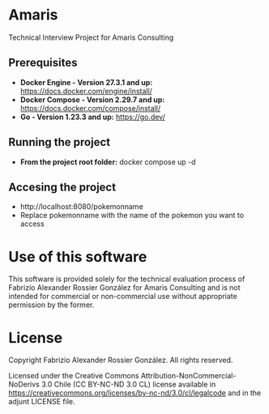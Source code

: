 # Amaris
Technical Interview Project for Amaris Consulting

## Prerequisites
- **Docker Engine - Version 27.3.1 and up:** https://docs.docker.com/engine/install/
- **Docker Compose - Version 2.29.7 and up:** https://docs.docker.com/compose/install/
- **Go - Version 1.23.3 and up:** https://go.dev/

## Running the project
- **From the project root folder:** docker compose up -d

## Accesing the project
- http://localhost:8080/pokemonname
- Replace pokemonname with the name of the pokemon you want to access

# Use of this software
This software is provided solely for the technical evaluation process of Fabrizio Alexander Rossier González for Amaris Consulting and is not intended for commercial or non-commercial use without appropriate permission by the former.

# License
Copyright Fabrizio Alexander Rossier González. All rights reserved.

Licensed under the Creative Commons Attribution-NonCommercial-NoDerivs 3.0 Chile (CC BY-NC-ND 3.0 CL) license available in https://creativecommons.org/licenses/by-nc-nd/3.0/cl/legalcode and in the adjunt LICENSE file.